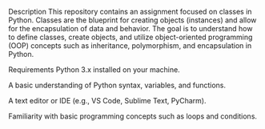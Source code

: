 Description
This repository contains an assignment focused on classes in Python. Classes are the blueprint for creating objects (instances) and allow for the encapsulation of data and behavior. The goal is to understand how to define classes, create objects, and utilize object-oriented programming (OOP) concepts such as inheritance, polymorphism, and encapsulation in Python.

Requirements
Python 3.x installed on your machine.

A basic understanding of Python syntax, variables, and functions.

A text editor or IDE (e.g., VS Code, Sublime Text, PyCharm).

Familiarity with basic programming concepts such as loops and conditions.
